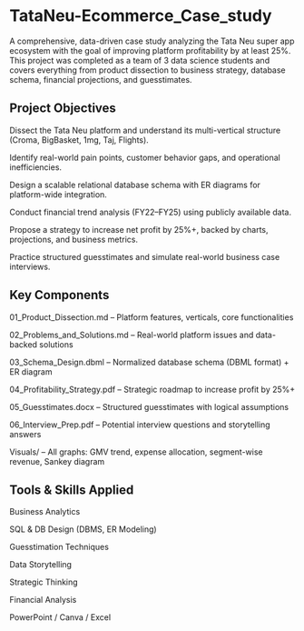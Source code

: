 # TataNeu-Ecommerce_Case_study
A comprehensive, data-driven case study analyzing the Tata Neu super app ecosystem with the goal of improving platform profitability by at least 25%. This project was completed as a team of 3 data science students and covers everything from product dissection to business strategy, database schema, financial projections, and guesstimates.

## Project Objectives
Dissect the Tata Neu platform and understand its multi-vertical structure (Croma, BigBasket, 1mg, Taj, Flights).

Identify real-world pain points, customer behavior gaps, and operational inefficiencies.

Design a scalable relational database schema with ER diagrams for platform-wide integration.

Conduct financial trend analysis (FY22–FY25) using publicly available data.

Propose a strategy to increase net profit by 25%+, backed by charts, projections, and business metrics.

Practice structured guesstimates and simulate real-world business case interviews.

## Key Components
01_Product_Dissection.md – Platform features, verticals, core functionalities

02_Problems_and_Solutions.md – Real-world platform issues and data-backed solutions

03_Schema_Design.dbml – Normalized database schema (DBML format) + ER diagram

04_Profitability_Strategy.pdf – Strategic roadmap to increase profit by 25%+

05_Guesstimates.docx – Structured guesstimates with logical assumptions

06_Interview_Prep.pdf – Potential interview questions and storytelling answers

Visuals/ – All graphs: GMV trend, expense allocation, segment-wise revenue, Sankey diagram

## Tools & Skills Applied
Business Analytics

SQL & DB Design (DBMS, ER Modeling)

Guesstimation Techniques

Data Storytelling

Strategic Thinking

Financial Analysis

PowerPoint / Canva / Excel
